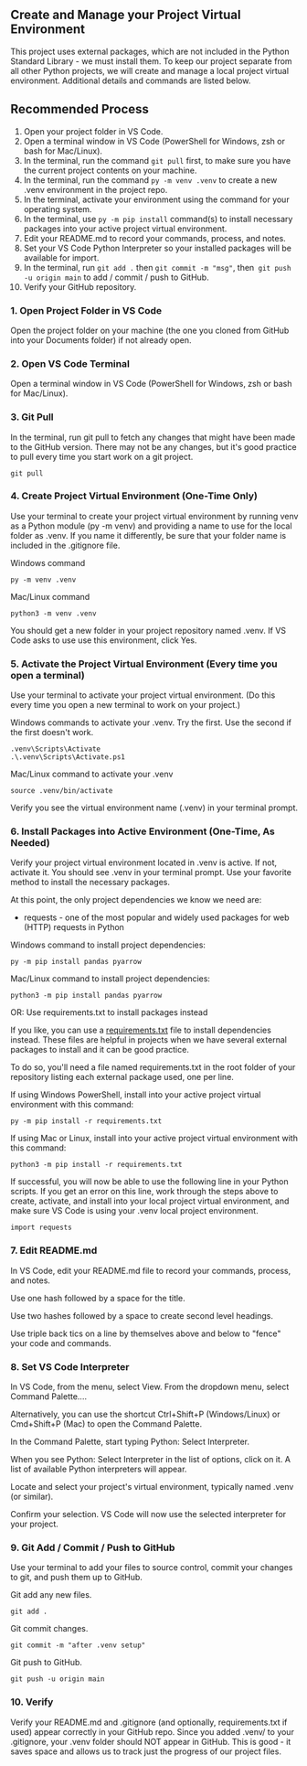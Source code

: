 ## Create and Manage your Project Virtual Environment

This project uses external packages, which are not included in the Python Standard Library - we must install them. 
To keep our project separate from all other Python projects,
we will create and manage a local project virtual environment.
Additional details and commands are listed below. 

## Recommended Process

1. Open your project folder in VS Code.
2. Open a terminal window in VS Code (PowerShell for Windows, zsh or bash for Mac/Linux).
3. In the terminal, run the command `git pull` first, to make sure you have the current project contents on your machine.
4. In the terminal, run the command `py -m venv .venv` to create a new .venv environment in the project repo.
5. In the terminal, activate your environment using the command for your operating system.
6. In the terminal, use `py -m pip install` command(s) to install necessary packages into your active project virtual environment.
7. Edit your README.md to record your commands, process, and notes.
8. Set your VS Code Python Interpreter so your installed packages will be available for import.
9. In the terminal, run `git add .` then `git commit -m "msg"`, then` git push -u origin main` to add / commit / push to GitHub.
10. Verify your GitHub repository.

### 1. Open Project Folder in VS Code

Open the project folder on your machine (the one you cloned from GitHub into your Documents folder) if not already open. 

### 2. Open VS Code Terminal

Open a terminal window in VS Code (PowerShell for Windows, zsh or bash for Mac/Linux). 

### 3. Git Pull

In the terminal, run git pull to fetch any changes that might have been made to the GitHub version.
There may not be any changes, but it's good practice to pull every time you start work on a git project. 

```shell
git pull
```

### 4. Create Project Virtual Environment (One-Time Only)

Use your terminal to create your project virtual environment by running venv as a Python module (py -m venv) and providing a name to use for the local folder as .venv.
If you name it differently, be sure that your folder name is included in the .gitignore file. 

Windows command

```shell
py -m venv .venv
```

Mac/Linux command

```
python3 -m venv .venv
```

You should get a new folder in your project repository named .venv. 
If VS Code asks to use use this environment, click Yes. 

### 5. Activate the Project Virtual Environment (Every time you open a terminal) 

Use your terminal to activate your project virtual environment. (Do this every time you open a new terminal to work on your project.)

Windows commands to activate your .venv. Try the first. Use the second if the first doesn't work. 

```shell
.venv\Scripts\Activate
.\.venv\Scripts\Activate.ps1
```

Mac/Linux command to activate your .venv

```shell
source .venv/bin/activate
```

Verify you see the virtual environment name (.venv) in your terminal prompt.

### 6. Install Packages into Active Environment (One-Time, As Needed) 

Verify your project virtual environment located in .venv is active.
If not, activate it. 
You should see .venv in your terminal prompt. 
Use your favorite method to install the necessary packages.

At this point, the only project dependencies we know we need are:

- requests - one of the most popular and widely used packages for web (HTTP) requests in Python
 
Windows command to install project dependencies:

```shell
py -m pip install pandas pyarrow
```

Mac/Linux command to install project dependencies:

```shell
python3 -m pip install pandas pyarrow
```

OR: Use requirements.txt to install packages instead

If you like, you can use a [requirements.txt](requirements.txt) file to install dependencies instead.
These files are helpful in projects when we have several external packages to install and it can be good practice.

To do so, you'll need a file named requirements.txt in the root folder of your repository listing each external package used, one per line. 

If using Windows PowerShell, install into your active project virtual environment with this command:

```shell
py -m pip install -r requirements.txt
```

If using Mac or Linux, install into your active project virtual environment with this command:

```shell
python3 -m pip install -r requirements.txt
```

If successful, you will now be able to use the following line in your Python scripts.
If you get an error on this line, work through the steps above to
create, activate, and install into your local project virtual environment,
and make sure VS Code is using your .venv local project environment. 

```
import requests
```

### 7. Edit README.md

In VS Code, edit your README.md file to record your commands, process, and notes.

Use one hash followed by a space for the title.

Use two hashes followed by a space to create second level headings. 

Use triple back tics on a line by themselves above and below to "fence" your code and commands. 
 
### 8. Set VS Code Interpreter

In VS Code, from the menu, select View.
From the dropdown menu, select Command Palette.... 

Alternatively, you can use the shortcut Ctrl+Shift+P (Windows/Linux) or Cmd+Shift+P (Mac) to open the Command Palette.

In the Command Palette, start typing Python: Select Interpreter.

When you see Python: Select Interpreter in the list of options, click on it.
A list of available Python interpreters will appear.

Locate and select your project's virtual environment, typically named .venv (or similar).

Confirm your selection. VS Code will now use the selected interpreter for your project.

### 9. Git Add / Commit / Push to GitHub

Use your terminal to add your files to source control, commit your changes to git, and push them up to GitHub. 

Git add any new files.

```shell
git add .
```

Git commit changes.

```shell
git commit -m "after .venv setup"
```

Git push to GitHub. 

```shell
git push -u origin main
```

### 10. Verify

Verify your README.md and .gitignore (and optionally, requirements.txt if used) appear correctly in your GitHub repo.
Since you added .venv/ to your .gitignore, your .venv folder should NOT appear in GitHub.
This is good - it saves space and allows us to track just the progress of our project files. 
